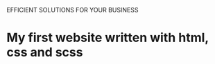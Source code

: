

<a hreff="https://adriansiwek.github.io/goit-markup-hw-08/">EFFICIENT SOLUTIONS FOR YOUR BUSINESS</a>


<h1 class="ls">My first website written with html, css and scss</h1>